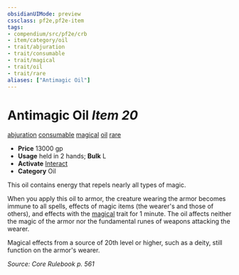```yaml
---
obsidianUIMode: preview
cssclass: pf2e,pf2e-item
tags:
- compendium/src/pf2e/crb
- item/category/oil
- trait/abjuration
- trait/consumable
- trait/magical
- trait/oil
- trait/rare
aliases: ["Antimagic Oil"]
---
```

# Antimagic Oil *Item 20*  
[abjuration](../../../Rules/traits/abjuration.md)  [consumable](../../../Rules/traits/consumable.md)  [magical](../../../Rules/traits/magical.md)  [oil](../../../Rules/traits/oil.md)  [rare](../../../Rules/traits/rare.md)  

- **Price** 13000 gp
- **Usage** held in 2 hands; **Bulk** L
- **Activate** [Interact](../../../Rules/actions/interact.md)
- **Category** Oil

This oil contains energy that repels nearly all types of magic.

When you apply this oil to armor, the creature wearing the armor becomes immune to all spells, effects of magic items (the wearer's and those of others), and effects with the [magical](../../../Rules/traits/magical.md) trait for 1 minute. The oil affects neither the magic of the armor nor the fundamental runes of weapons attacking the wearer.

Magical effects from a source of 20th level or higher, such as a deity, still function on the armor's wearer.

*Source: Core Rulebook p. 561*